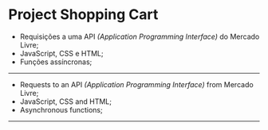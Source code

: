 # Project Shopping Cart


- Requisições a uma API *(Application Programming Interface)* do Mercado Livre;
- JavaScript, CSS e HTML;
- Funções assíncronas;

---

- Requests to an API *(Application Programming Interface)* from Mercado Livre;
- JavaScript, CSS and HTML;
- Asynchronous functions;
---
